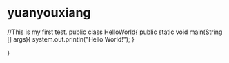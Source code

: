 yuanyouxiang
============
//This is my first test.
public class HelloWorld{
    public static void main(String [] args){
        system.out.println("Hello World!");
    }

}
